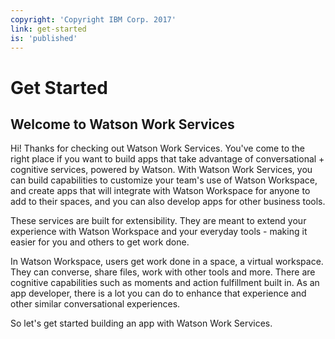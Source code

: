 ```yaml
---
copyright: 'Copyright IBM Corp. 2017'
link: get-started
is: 'published'
---
```

# Get Started

## Welcome to Watson Work Services

Hi!  Thanks for checking out Watson Work Services.  You've come to the right place if you want to build apps that take advantage of conversational + cognitive services, powered by Watson.   With Watson Work Services, you can build capabilities to customize your team's use of Watson Workspace, and create apps that will integrate with Watson Workspace for anyone to add to their spaces, and you can also develop apps for other business tools.  

These services are built for extensibility.  They are meant to extend your experience with Watson Workspace and your everyday tools - making it easier for you and others to get work done.

In Watson Workspace, users get work done in a space, a virtual workspace.  They can converse, share files, work with other tools and more.  There are cognitive capabilities such as moments and action fulfillment built in.   As an app developer, there is a lot you can do to enhance that experience and other similar conversational experiences.  

So let's get started building an app with Watson Work Services.
